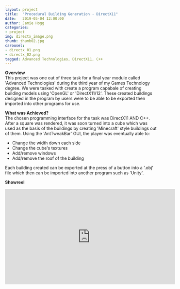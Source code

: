 ```yaml
---
layout: project
title:  "Procedural Building Generation - DirectX11"
date:   2019-05-04 12:00:00
author: Jamie Hogg
categories:
- project
img: directx_image.png
thumb: thumb02.jpg
carousel:
- directx_01.png
- directx_02.png
tagged: Advanced Technologies, DirectX11, C++
---
```

<B>Overview</B><BR>
This project was one out of three task for a final year module called 'Advanced Technologies' during the third year of my Games Technology degree. We were tasked with create a program capabale of creating building models using 'OpenGL' or 'DirectX11/12'. These created buildings designed in the program by users were to be able to be exported then imported into other programs for use.

<B>What was Achieved?</B><BR>
The chosen programming interface for the task was DirectX11 AND C++. After a square was rendered, it was soon turned into a cube which was used as the basis of the buildings by creating 'Minecraft' style buildings out of them. 
Using the 'AntTweakBar' GUI, the player was eventually able to:
- Change the width down each side
- Change the cube's textures
- Add/remove windows
- Add/remove the roof of the building
  
Each building created can be exported at the press of a button into a '.obj' file which then can be imported into another program such as 'Unity'.

<B>Showreel</B><BR>
<iframe width="560" height="315" src="https://www.youtube.com/embed/k7rdsLJaAtA" frameborder="0" allow="accelerometer; autoplay; encrypted-media; gyroscope; picture-in-picture" allowfullscreen></iframe>
